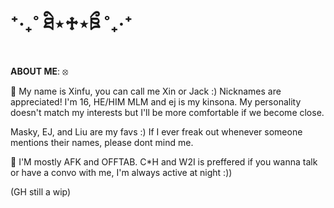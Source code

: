 # ⁺‧₊˚ ཐི⋆♱⋆ཋྀ ˚₊‧⁺

**ABOUT ME**: ⦻


🧿 My name is Xinfu, you can call me Xin or Jack :) Nicknames are appreciated! I'm 16, HE/HIM MLM and ej is my kinsona.
My personality doesn't match my interests but I'll be more comfortable if we become close.


Masky,  EJ, and Liu are my favs :) If I ever freak out whenever someone mentions their names, please dont mind me.


🧿 I'M mostly AFK and OFFTAB. C*H and W2I is preffered if you wanna talk or have a convo with me, I'm always active at night :)) 


(GH still a wip)
